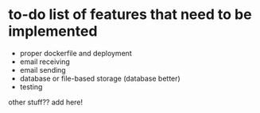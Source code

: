 # to-do list of features that need to be implemented

- proper dockerfile and deployment
- email receiving
- email sending
- database or file-based storage (database better)
- testing


other stuff?? add here!
